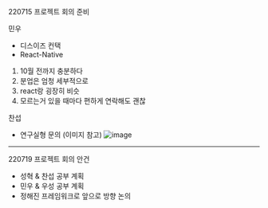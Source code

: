 220715 프로젝트 회의 준비

민우
- 디스이즈 컨택
 - React-Native
 1. 10월 전까지 충분하다
 2. 분업은 엄청 세부적으로
 3. react랑 굉장히 비슷
 4. 모르는거 있을 때마다 편하게 연락해도 괜찮

찬섭
- 연구실형 문의
 (이미지 참고)
 ![image](https://user-images.githubusercontent.com/49461207/179243861-3469d313-26f0-48f9-ab22-29dddef25bdc.png)

 

---------------------------------------------------------------------
220719 프로젝트 회의 안건
- 성혁 & 찬섭 공부 계획
- 민우 & 우성 공부 계획
- 정해진 프레임워크로 앞으로 방향 논의
